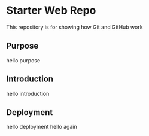 # Starter Web Repo

This repository is for showing how Git and GitHub work

## Purpose
hello purpose

## Introduction
hello introduction

## Deployment
hello deployment hello again